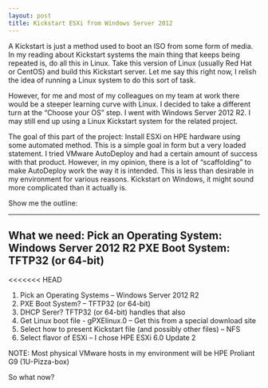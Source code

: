 ```yaml
---
layout: post
title: Kickstart ESXi from Windows Server 2012
---
```


A Kickstart is just a method used to boot an ISO from some form of media.  In my reading about Kickstart systems the main thing that keeps being repeated is, do all this in Linux.  Take this version of Linux (usually Red Hat or CentOS) and build this Kickstart server.  Let me say this right now, I relish the idea of running a Linux system to do this sort of task.  

However, for me and most of my colleagues on my team at work there would be a steeper learning curve with Linux.  I decided to take a different turn at the “Choose your OS” step.  I went with Windows Server 2012 R2.  I may still end up using a Linux Kickstart system for the related project.   

The goal of this part of the project: Install ESXi on HPE hardware using some automated method.  This is a simple goal in form but a very loaded statement.  I tried VMware AutoDeploy and had a certain amount of success with that product.  However, in my opinion, there is a lot of “scaffolding” to make AutoDeploy work the way it is intended.  This is less than desirable in my environment for various reasons.  Kickstart on Windows, it might sound more complicated than it actually is.  

Show me the outline:

---
What we need:
Pick an Operating System: Windows Server 2012 R2
PXE Boot System: TFTP32 (or 64-bit)
---

<<<<<<< HEAD
1. Pick an Operating Systems – Windows Server 2012 R2
2. PXE Boot System? – TFTP32 (or 64-bit)
3. DHCP Serer? TFTP32 (or 64-bit) handles that also
4. Get Linux boot file - gPXElinux.0 – Get this from a special download site
5. Select how to present Kickstart file (and possibly other files) – NFS
6. Select flavor of ESXi – I chose HPE ESXi 6.0 Update 2 

NOTE: Most physical VMware hosts in my environment will be HPE Proliant G9 (1U-Pizza-box)

So what now?


